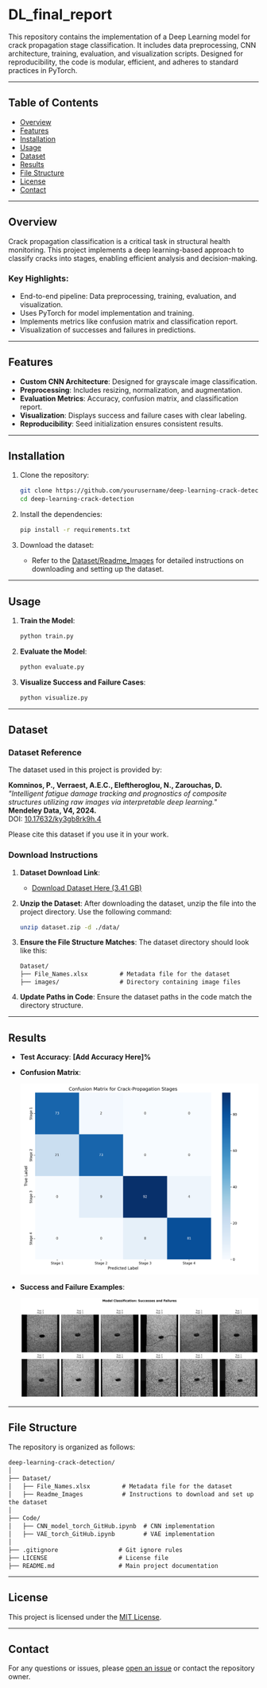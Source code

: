 
# DL_final_report

This repository contains the implementation of a Deep Learning model for crack propagation stage classification. It includes data preprocessing, CNN architecture, training, evaluation, and visualization scripts. Designed for reproducibility, the code is modular, efficient, and adheres to standard practices in PyTorch.

---

## Table of Contents
- [Overview](#overview)
- [Features](#features)
- [Installation](#installation)
- [Usage](#usage)
- [Dataset](#dataset)
- [Results](#results)
- [File Structure](#file-structure)
- [License](#license)
- [Contact](#contact)

---

## Overview
Crack propagation classification is a critical task in structural health monitoring. This project implements a deep learning-based approach to classify cracks into stages, enabling efficient analysis and decision-making.

### Key Highlights:
- End-to-end pipeline: Data preprocessing, training, evaluation, and visualization.
- Uses PyTorch for model implementation and training.
- Implements metrics like confusion matrix and classification report.
- Visualization of successes and failures in predictions.

---

## Features
- **Custom CNN Architecture**: Designed for grayscale image classification.
- **Preprocessing**: Includes resizing, normalization, and augmentation.
- **Evaluation Metrics**: Accuracy, confusion matrix, and classification report.
- **Visualization**: Displays success and failure cases with clear labeling.
- **Reproducibility**: Seed initialization ensures consistent results.

---

## Installation

1. Clone the repository:
   ```bash
   git clone https://github.com/yourusername/deep-learning-crack-detection.git
   cd deep-learning-crack-detection
   ```

2. Install the dependencies:
   ```bash
   pip install -r requirements.txt
   ```

3. Download the dataset:
   - Refer to the [Dataset/Readme_Images](Dataset/Readme_Images) for detailed instructions on downloading and setting up the dataset.

---

## Usage

1. **Train the Model**:
   ```bash
   python train.py
   ```

2. **Evaluate the Model**:
   ```bash
   python evaluate.py
   ```

3. **Visualize Success and Failure Cases**:
   ```bash
   python visualize.py
   ```

---

## Dataset

### Dataset Reference
The dataset used in this project is provided by:

**Komninos, P., Verraest, A.E.C., Eleftheroglou, N., Zarouchas, D.**  
*"Intelligent fatigue damage tracking and prognostics of composite structures utilizing raw images via interpretable deep learning."*  
**Mendeley Data, V4, 2024.**  
DOI: [10.17632/ky3gb8rk9h.4](https://doi.org/10.17632/ky3gb8rk9h.4)

Please cite this dataset if you use it in your work.

### Download Instructions

1. **Dataset Download Link**:
   - [Download Dataset Here (3.41 GB)](https://drive.google.com/file/d/1I1nglc4geSkwYYDh3g75qv-WxYuJic-b/view?usp=drive_link)

2. **Unzip the Dataset**:
   After downloading the dataset, unzip the file into the project directory. Use the following command:
   ```bash
   unzip dataset.zip -d ./data/
   ```

3. **Ensure the File Structure Matches**:
   The dataset directory should look like this:
   ```
   Dataset/
   ├── File_Names.xlsx         # Metadata file for the dataset
   ├── images/                 # Directory containing image files
   ```

4. **Update Paths in Code**:
   Ensure the dataset paths in the code match the directory structure.

---

## Results

- **Test Accuracy**: **[Add Accuracy Here]%**
- **Confusion Matrix**:

  ![Confusion Matrix](confusion_matrix.png)

- **Success and Failure Examples**:

  ![Success and Failure](success_failure.png)

---

## File Structure

The repository is organized as follows:

```
deep-learning-crack-detection/
│
├── Dataset/
│   ├── File_Names.xlsx         # Metadata file for the dataset
│   ├── Readme_Images           # Instructions to download and set up the dataset
│
├── Code/
│   ├── CNN_model_torch_GitHub.ipynb  # CNN implementation
│   ├── VAE_torch_GitHub.ipynb        # VAE implementation
│
├── .gitignore                 # Git ignore rules
├── LICENSE                    # License file
├── README.md                  # Main project documentation
```

---

## License

This project is licensed under the [MIT License](LICENSE).

---

## Contact

For any questions or issues, please [open an issue](https://github.com/yourusername/deep-learning-crack-detection/issues) or contact the repository owner.
